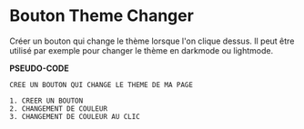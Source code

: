 # Bouton Theme Changer

Créer un bouton qui change le thème lorsque l'on clique dessus. Il peut être utilisé par exemple pour changer le thème en darkmode ou lightmode.

**PSEUDO-CODE**
```
CREE UN BOUTON QUI CHANGE LE THEME DE MA PAGE

1. CREER UN BOUTON
2. CHANGEMENT DE COULEUR
3. CHANGEMENT DE COULEUR AU CLIC
```